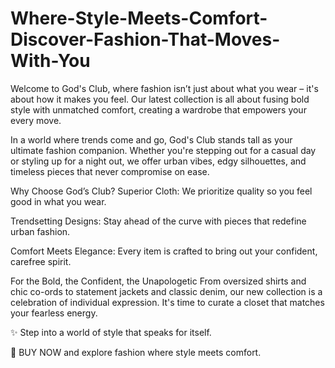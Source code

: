 # Where-Style-Meets-Comfort-Discover-Fashion-That-Moves-With-You

Welcome to God's Club, where fashion isn’t just about what you wear – it's about how it makes you feel. Our latest collection is all about fusing bold style with unmatched comfort, creating a wardrobe that empowers your every move.

In a world where trends come and go, God's Club stands tall as your ultimate fashion companion. Whether you're stepping out for a casual day or styling up for a night out, we offer urban vibes, edgy silhouettes, and timeless pieces that never compromise on ease.

Why Choose God’s Club?
Superior Cloth: We prioritize quality so you feel good in what you wear.

Trendsetting Designs: Stay ahead of the curve with pieces that redefine urban fashion.

Comfort Meets Elegance: Every item is crafted to bring out your confident, carefree spirit.

For the Bold, the Confident, the Unapologetic
From oversized shirts and chic co-ords to statement jackets and classic denim, our new collection is a celebration of individual expression. It's time to curate a closet that matches your fearless energy.

✨ Step into a world of style that speaks for itself.

📲 BUY NOW and explore fashion where style meets comfort.

